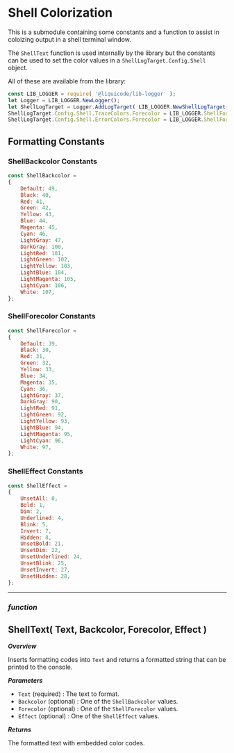 
# Shell Colorization

This is a submodule containing some constants and a function to assist in coloizing output in a shell terminal window.

The `ShellText` function is used internally by the library but the constants can be used to set the color values in a `ShellLogTarget.Config.Shell` object.

All of these are available from the library:

```javascript
const LIB_LOGGER = require( '@liquicode/lib-logger' );
let Logger = LIB_LOGGER.NewLogger();
let ShellLogTarget = Logger.AddLogTarget( LIB_LOGGER.NewShellLogTarget() );
ShellLogTarget.Config.Shell.TraceColors.Forecolor = LIB_LOGGER.ShellForecolor.LightGray;
ShellLogTarget.Config.Shell.ErrorColors.Forecolor = LIB_LOGGER.ShellForecolor.Red;
```


## Formatting Constants


### ShellBackcolor Constants

```javascript
const ShellBackcolor =
{
	Default: 49,
	Black: 40,
	Red: 41,
	Green: 42,
	Yellow: 43,
	Blue: 44,
	Magenta: 45,
	Cyan: 46,
	LightGray: 47,
	DarkGray: 100,
	LightRed: 101,
	LightGreen: 102,
	LightYellow: 103,
	LightBlue: 104,
	LightMagenta: 105,
	LightCyan: 106,
	White: 107,
};
```

### ShellForecolor Constants

```javascript
const ShellForecolor =
{
	Default: 39,
	Black: 30,
	Red: 31,
	Green: 32,
	Yellow: 33,
	Blue: 34,
	Magenta: 35,
	Cyan: 36,
	LightGray: 37,
	DarkGray: 90,
	LightRed: 91,
	LightGreen: 92,
	LightYellow: 93,
	LightBlue: 94,
	LightMagenta: 95,
	LightCyan: 96,
	White: 97,
};
```

### ShellEffect Constants

```javascript
const ShellEffect =
{
	UnsetAll: 0,
	Bold: 1,
	Dim: 2,
	Underlined: 4,
	Blink: 5,
	Invert: 7,
	Hidden: 8,
	UnsetBold: 21,
	UnsetDim: 22,
	UnsetUnderlined: 24,
	UnsetBlink: 25,
	UnsetInvert: 27,
	UnsetHidden: 28,
};
```


---------------------------------------------------------------------


### ***function***
## ShellText( Text, Backcolor, Forecolor, Effect )

***Overview***

Inserts formatting codes into `Text` and returns a formatted string that can be printed to the console.

***Parameters***

- `Text` (required) : The text to format.
- `Backcolor` (optional) : One of the `ShellBackcolor` values.
- `Forecolor` (optional) : One of the `ShellForecolor` values.
- `Effect` (optional) : One of the `ShellEffect` values.

***Returns***

The formatted text with embedded color codes.

